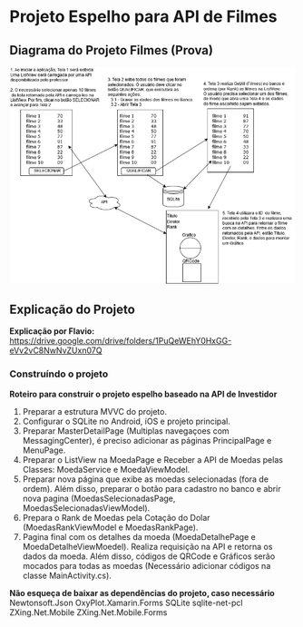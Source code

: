 # Projeto Espelho para API de Filmes


## Diagrama do Projeto Filmes (Prova)

<p align="center">
    <img alt="Diagrama" src="/Documentos/diagrama.png" width="600" />
</p>


## Explicação do Projeto

**Explicação por Flavio:** https://drive.google.com/drive/folders/1PuQeWEhY0HxGG-eVv2vC8NwNvZUxn07Q


### Construíndo o projeto 
**Roteiro para construir o projeto espelho baseado na API de Investidor**

1. Preparar a estrutura MVVC do projeto.
2. Configurar o SQLite no Android, iOS e projeto principal.
3. Preparar MasterDetailPage (Multiplas navegaçoes com MessagingCenter), é preciso adicionar as páginas PrincipalPage e MenuPage.
6. Preparar o ListView na MoedaPage e Receber a API de Moedas pelas Classes: MoedaService e MoedaViewModel.
7. Preparar nova página que exibe as moedas selecionadas (fora de ordem). Além disso, preparar o botão para cadastro no banco e abrir nova pagina (MoedasSelecionadasPage, MoedasSelecionadasViewModel).
7. Prepara o Rank de Moedas pela Cotação do Dolar (MoedasRankViewModel e MoedasRankPage).
8. Pagina final com os detalhes da moeda (MoedaDetalhePage e MoedaDetalheViewMoedel). Realiza requisição na API e retorna os dados da moeda. Além disso, códigos de QRCode e Gráficos serão mocados para todas as moedas (Necessário adicionar códigos na classe MainActivity.cs).

**Não esqueça de baixar as dependências do projeto, caso necessário**
Newtonsoft.Json
OxyPlot.Xamarin.Forms
SQLite
sqlite-net-pcl
ZXing.Net.Mobile
ZXing.Net.Mobile.Forms